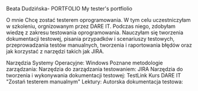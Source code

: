 Beata Dudzińska- PORTFOLIO
My tester's portfiolio

O mnie
Chcę zostać testerem oprogramowania. W tym celu uczestniczyłam w szkoleniu, orgnizowanym przez DARE IT. Podczas niego, zdobyłam wiedzę z zakresu testowania oprogramowania. Nauczyłam się tworzenia dokumentacji testowej, pisania przypadków i scenariuszy testowych, przeprowadzania testów manualnych, tworzenia i raportowania błędów oraz jak korzystać z narzędzi takich jak JIRA.

Narzędzia
Systemy Operacyjne: Windows
Poznane metodologie zarządzania: 
Narzędzia do zarządzania testowaniem: JIRA
Narzędzia do tworzenia i wykonywania dokumentacji testowej: TestLink
Kurs DARE IT "Zostań testerem manualnym" 
Lektury:
Autorska dokumentacja testowa: 
